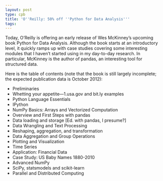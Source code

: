 ```yaml
---
layout: post
type: cpb
title: 'O''Reilly: 50% off ''Python for Data Analysis'''
tags: 
---
```

Today, O’Reilly is offering an early release of Wes McKinney’s upcoming book Python for Data Analysis. Although the book starts at an introductory level, it quickly ramps up with case studies covering some interesting modules that I haven’t started using in my day-to-day research. In particular, McKinney is the author of pandas, an interesting tool for structured data.

Here is the table of contents (note that the book is still largely incomplete; the expected publication data is October 2012):

- Preliminaries
- Whetting your appetite—1.usa.gov and bit.ly examples
- Python Language Essentials
- IPython
- NumPy Basics: Arrays and Vectorized Computation
- Overview and First Steps with pandas
- Data loading and storage [Ed. with pandas, I presume?]
- Data Wrangling and Text Processing
- Reshaping, aggregation, and transformation
- Data Aggregation and Group Operations
- Plotting and Visualization
- Time Series
- Application: Financial Data
- Case Study: US Baby Names 1880-2010
- Advanced NumPy
- SciPy, statsmodels and scikit-learn
- Parallel and Distributed Computing
